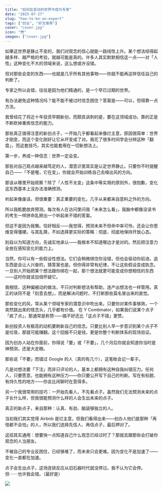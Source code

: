 ```yaml
---
title: "如何在变动的世界中成为专家"
date: "2025-07-27"
slug: "how-to-be-an-expert"
tags: ["创业", "好文推荐"]
cover: "cover.jpg"
icon: "😎"
images: ["cover.jpg"]
---
```

如果这世界是静止不变的，我们对观念的信心就能一路线性上升。某个想法经得起越多样、越严格的考验，就越可能是真的。许多人其实默默相信这一点——对「人性」这种变化不大的领域来说，这么想或许没错。



但对那些会变的东西——也就是几乎所有其他事物——你就不能再这样信任自己的判断了。



专家之所以会错，往往是因为他们精通的，是一个早已过期的世界。



有办法避免这种情况吗？能不能不被过时信念困住？答案是——可以，但得靠一点方法。



我曾经花了将近十年投资早期新创，而颇具讽刺的是，要在这领域成功，靠的正是不断砍掉重练信念的能力。



那些真正值得注意的新创点子，一开始几乎都看起来像烂主意，原因很简单：世界才刚变，而这个变化刚好让它从坏变成了对。我花了很多时间学会分辨这种「翻盘」，而这套技巧，其实也能套用在一切新想法上。



第一步，养成一种信念：世界一定会变。



那些对自己观点越来越笃定的人，潜意识里其实是认定世界静止。只要你不时提醒自己——「不是喔，它在变」，你就会开始训练自己去嗅出风的方向。



那该从哪里开始观察？除了「人性不太变」这条中等实用的原则外，很抱歉，变化这东西基本上没办法准确预测。



听起来像废话，但很重要：真正重要的变化，几乎从来都来自意料之外的方向。



所以我乾脆放弃预测。每次有人在访问里问我「未来怎么看」，我脑中都像没读书的考生一样拼命乱掰出一个听起来不错的答案。



但这不是因为我懒。恰好相反——我觉得，预测未来不但命中率可怜，还会让你思维变得僵硬。与其乱猜，不如选择更实际的策略：彻底、彻底地保持开放心态。



别自以为知道方向，先诚实地承认——我根本不知道哪边才是对的。然后把注意力全放在感知变化的能力上。



当然，你可以有一些假设性想法。它们会稍微绑住你没错，但也会驱动你前进。追东西是会让人兴奋的，猜答案也是。但你得非常有纪律，不让这些假设变成执念。
一旦别人开始把某个想法跟你绑在一起，那个想法就更可能变成你想相信的东西——这时你就该加倍怀疑它。



我相信，这种偏被动的做法，不只对判断想法有帮助，连产出想法也一样管用。真正的诀窍不是「刻意去想」，而是解决问题时，不打断那些莫名冒出来的直觉。



那些变化的风，常从某个领域专家的潜意识中吹出来。只要你对某件事够熟，一个突然跳出来的怪念头，几乎都有价值。
在 Y Combinator，如果我们说某个点子「疯了点」，那通常是称赞——搞不好还比「这点子不错」更赞。



新创投资人有极高的动机要刷新自己的信念。只要比别人早一步意识到某个点子不是垃圾，那就可能赚翻。这个回报不只是钱，更是你整个判断体系的现场验证。



因为创办人站在你面前，你得说「要」或「不要」，几个月后你就会知道你当时是神预测，还是大走眼。



那些说「不要」而错过 Google 的人（真的有几个），这笔帐会记一辈子。



凡是对想法要「下注」而非只评论的人，基本上都拥有这种自我纠错压力。任何人，只要愿意，也能拥有这种压力——你只要公开写下自己的判断。写在有标题、有持久性的地方——你会比闲聊时在意得多。



另一个我很常用的技巧：一开始先看人，不先看点子。虽然我们无法预测未来的点子长什么样，但我很能预测什么样的人会生出未来的点子。



真正的新点子，来自那种：认真、有劲、脑袋够独立的人。



当初我们其实觉得 Airbnb 是烂主意，但我们看得出来——创办人他们是那种「再怪都不会怕」的人，所以我们选择先信人、再信点子，最后押对了。



这招其实通用：想要快一点知道自己什么观念已经过时了？那就去跟那些会打破你观念的人当朋友。



不被自己的专业反困住，已经够难了，而未来只会更难。因为变化不是加速了——变化一直都在加速。



点子会生出点子，这场连锁反应从旧石器时代就没停过。我不认为它会停。
但⋯⋯也许我会错。（最好是）




![](https://prod-files-secure.s3.us-west-2.amazonaws.com/112d0858-5090-4d34-a606-b75eb8d65fd2/46476355-9cf3-4e99-9b7a-3531bc426380/1000202064.png?X-Amz-Algorithm=AWS4-HMAC-SHA256&X-Amz-Content-Sha256=UNSIGNED-PAYLOAD&X-Amz-Credential=ASIAZI2LB4663JFUWJRN%2F20250927%2Fus-west-2%2Fs3%2Faws4_request&X-Amz-Date=20250927T122158Z&X-Amz-Expires=3600&X-Amz-Security-Token=IQoJb3JpZ2luX2VjEBoaCXVzLXdlc3QtMiJHMEUCIC8yuzIGN78W6iWu9L6t%2BKYUNIKcHXFd19ucxnRktPIZAiEA3MV2dkroJmTyUZnYnJ70zYAkWFPppo2trF%2FBICuEdnoqiAQIo%2F%2F%2F%2F%2F%2F%2F%2F%2F%2F%2FARAAGgw2Mzc0MjMxODM4MDUiDDYK4WVm3U4lYNepoircA8fQgfF6W%2B2j6iPMm0GV%2F4%2B3XKGyirBmFGF7Yp4lUCYaICcTISd0HE6p8yoaW2j%2B9NYtZIsRFjnqDunJSc11by90VkN%2BLPbFCS9%2BVU1lwug4LLyeF%2F7pVesLoUy2fpou3GR%2BFToezUOucZ%2BQnQLvOfcw9hTkMTknZeedHYphsMZqycRyEFmVyV6bkPs7LvAkX6WGr58YPctE7dY2wL5ftUH7uRoINT1K1fauKRBU%2FBNtIKIG%2Fu8be5fetbqtZ7eUFKx9Jkd6r9iUo141dJ2z0urj4UMmi1Y1yEfqubrf%2B7E%2BfC2u1zNsiGLnrjrwBMVgDtuInidzDxQXnmr26uBCu9PSRjG1K5ZUZkJILMb3BOcRt9BBcw12GV0oBaQ%2BAnHrRLMZ1w8fBI16g20ly8jDCjJ8ey8sKc1POZRCkYOzXhNj%2FOPl6HkL55ZuHKBo3DFWOC5ZYwuil0aCyTRxuAASsQEF4fCG2CrcljyWfINp0AAKenntJLL1an8pLbinTs0aSP2xXxXIYZCQL484EP8Yaf8MmSNiYo6eX5ERte9%2B1W8HNZ6%2F1ji3e%2B6HzA5qAyuUaendEKLC0dHqK4q6zRtZnbnOxQkBqjGJSa9EzjEAE8fQGp8RysIonirtOA5DMKTi3sYGOqUBAbM5WB28jggMi4zD%2BfAYqDFU3T9zteSweYb6a%2BboblRKDhP%2BJ14gSILSsGD7LsUOjY2TBC8bYCh0iOKs3MG2fHDaMXCxNsP%2FRgYUupqKIxN3eXTep%2BVKHkQ24td5dNOcsl7AfUJLmgK74yQXBNTRPOB0MhmkGBYrpG8n23jdNdwNI1XPfNpx8dudF3%2FuM6XknLlo3PG%2Bb0CAajSgNS89sGKo9UwR&X-Amz-Signature=50e80d40c5ee0ca71e89d94e68955f9873d5b983de7689154049621eb9053440&X-Amz-SignedHeaders=host&x-amz-checksum-mode=ENABLED&x-id=GetObject)

